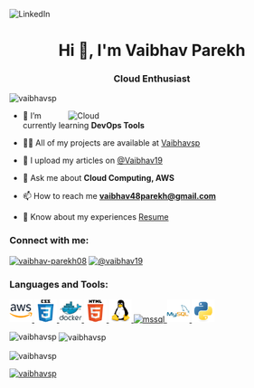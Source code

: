 ![LinkedIn](https://github.com/Vaibhavsp/vaibhavsp/assets/100761402/65c39f30-9d6a-4ee6-811a-79f55b19090c)
<h1 align="center">Hi 👋, I'm Vaibhav Parekh</h1>
<h3 align="center">Cloud Enthusiast</h3>

<p align="left"> <img src="https://komarev.com/ghpvc/?username=vaibhavsp&label=Profile%20views&color=0e75b6&style=flat" alt="vaibhavsp" /> </p>

<img align="right" alt="Cloud" width="400" src="https://cdn.dribbble.com/users/1912990/screenshots/6129020/media/adf5b14ee2e6d0e8d75271e16299b8c8.gif">


- 🌱 I’m currently learning **DevOps Tools**

- 👨‍💻 All of my projects are available at [Vaibhavsp](https://github.com/Vaibhavsp)

- 📝 I upload my articles on [@Vaibhav19](hashnode.com/@Vaibhav19)

- 💬 Ask me about **Cloud Computing, AWS**

- 📫 How to reach me **vaibhav48parekh@gmail.com**

- 📄 Know about my experiences [Resume](https://drive.google.com/file/d/1kIuK0GDpMDCrCRHqh60KCRq0ENdSSsoc/view?usp=drive_link)

<h3 align="left">Connect with me:</h3>
<p align="left">
<a href="https://linkedin.com/in/vaibhav-parekh08" target="blank"><img align="center" src="https://raw.githubusercontent.com/rahuldkjain/github-profile-readme-generator/master/src/images/icons/Social/linked-in-alt.svg" alt="vaibhav-parekh08" height="30" width="40" /></a>
<a href="https://hashnode.com/@vaibhav19" target="blank"><img align="center" src="https://raw.githubusercontent.com/rahuldkjain/github-profile-readme-generator/master/src/images/icons/Social/hashnode.svg" alt="@vaibhav19" height="30" width="40" /></a>
</p>

<h3 align="left">Languages and Tools:</h3>
<p align="left"> <a href="https://aws.amazon.com" target="_blank" rel="noreferrer"> <img src="https://raw.githubusercontent.com/devicons/devicon/master/icons/amazonwebservices/amazonwebservices-original-wordmark.svg" alt="aws" width="40" height="40"/> </a> <a href="https://www.w3schools.com/css/" target="_blank" rel="noreferrer"> <img src="https://raw.githubusercontent.com/devicons/devicon/master/icons/css3/css3-original-wordmark.svg" alt="css3" width="40" height="40"/> </a> <a href="https://www.docker.com/" target="_blank" rel="noreferrer"> <img src="https://raw.githubusercontent.com/devicons/devicon/master/icons/docker/docker-original-wordmark.svg" alt="docker" width="40" height="40"/> </a> <a href="https://www.w3.org/html/" target="_blank" rel="noreferrer"> <img src="https://raw.githubusercontent.com/devicons/devicon/master/icons/html5/html5-original-wordmark.svg" alt="html5" width="40" height="40"/> </a> <a href="https://www.linux.org/" target="_blank" rel="noreferrer"> <img src="https://raw.githubusercontent.com/devicons/devicon/master/icons/linux/linux-original.svg" alt="linux" width="40" height="40"/> </a> <a href="https://www.microsoft.com/en-us/sql-server" target="_blank" rel="noreferrer"> <img src="https://www.svgrepo.com/show/303229/microsoft-sql-server-logo.svg" alt="mssql" width="40" height="40"/> </a> <a href="https://www.mysql.com/" target="_blank" rel="noreferrer"> <img src="https://raw.githubusercontent.com/devicons/devicon/master/icons/mysql/mysql-original-wordmark.svg" alt="mysql" width="40" height="40"/> </a> <a href="https://www.python.org" target="_blank" rel="noreferrer"> <img src="https://raw.githubusercontent.com/devicons/devicon/master/icons/python/python-original.svg" alt="python" width="40" height="40"/> </a> </p>

<p><img align="left" src="https://github-readme-stats.vercel.app/api/top-langs?username=vaibhavsp&show_icons=true&locale=en&layout=compact" alt="vaibhavsp" /></p>

<p>&nbsp;<img align="center" src="https://github-readme-stats.vercel.app/api?username=vaibhavsp&show_icons=true&locale=en" alt="vaibhavsp" /></p>

<p><img align="center" src="https://github-readme-streak-stats.herokuapp.com/?user=vaibhavsp&" alt="vaibhavsp" /></p>

<p align="left"> <a href="https://github.com/ryo-ma/github-profile-trophy"><img src="https://github-profile-trophy.vercel.app/?username=vaibhavsp" alt="vaibhavsp" /></a> </p>
